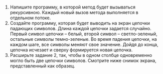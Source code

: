 #

1. Напишите программу, в которой метод будет вызываться рекурсивною. Каждый новый вызов метода выполняется в отдельном потоке.
2. Создайте программу, которая будет выводить на экран цепочки падающих символов. Длина каждой цепочки задается случайно. Первый символ цепочки – белый, второй символ – светло-зеленый, остальные символы темно-зеленые. Во время падения цепочки, на каждом шаге, все символы меняют свое значение. Дойдя до конца, цепочка исчезает и сверху формируется новая цепочка.
3. Расширьте задание 2, так, чтобы в одном столбце одновременно могло быть две цепочки символов. Смотрите ниже снимок экрана, представленный как образец.